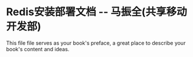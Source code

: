 # Redis安装部署文档 -- 马振全(共享移动开发部)

This file file serves as your book's preface, a great place to describe your book's content and ideas.
